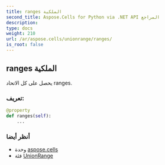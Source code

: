 ```yaml
---
title: ranges الملكية
second_title: Aspose.Cells for Python via .NET API المراجع
description:
type: docs
weight: 210
url: /ar/aspose.cells/unionrange/ranges/
is_root: false
---
```

##  ranges الملكية

يحصل على كل الاتحاد ranges.
###  تعريف:
```python
@property
def ranges(self):
    ...
```

###  أنظر أيضا
* وحدة [aspose.cells](../../)
* فئة [UnionRange](/cells/python-net/ar/aspose.cells/unionrange)

